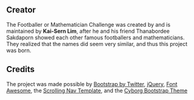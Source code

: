 ## Creator
The Footballer or Mathematician Challenge was created by and is maintained by **Kai-Sern Lim**, after he and his friend Thanabordee Sakdaporn showed each other famous footballers and mathematicians. They realized that the names did seem very similar, and thus this project was born.

## Credits
The project was made possible by [Bootstrap by Twitter](http://getbootstrap.com), [jQuery](http://jquery.com), [Font Awesome](http://fontawesome.io), the [Scrolling Nav Template](http://startbootstrap.com/template-overviews/scrolling-nav/), and the [Cyborg Bootstrap Theme](https://bootswatch.com/cyborg/)
